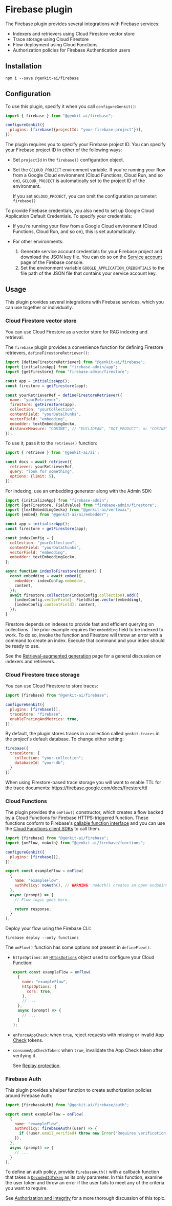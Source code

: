 <!-- NOTE: prettier-ignore used in some snippets to allow copy/paste into Firebase Functions which
use https://github.com/firebase/firebase-tools/blob/master/templates/init/functions/javascript/_eslintrc -->

# Firebase plugin

The Firebase plugin provides several integrations with Firebase services:

- Indexers and retrievers using Cloud Firestore vector store
- Trace storage using Cloud Firestore
- Flow deployment using Cloud Functions
- Authorization policies for Firebase Authentication users

<!-- - State storage using Cloud Firestore -->

## Installation

```posix-terminal
npm i --save @genkit-ai/firebase
```

## Configuration

To use this plugin, specify it when you call `configureGenkit()`:

<!--See note above on prettier-ignore -->
<!-- prettier-ignore -->
```js
import { firebase } from "@genkit-ai/firebase";

configureGenkit({
  plugins: [firebase({projectId: "your-firebase-project"})],
});
```

The plugin requires you to specify your Firebase project ID. You can specify
your Firebase project ID in either of the following ways:

- Set `projectId` in the `firebase()` configuration object.

- Set the `GCLOUD_PROJECT` environment variable. If you're running your flow
  from a Google Cloud environment (Cloud Functions, Cloud Run, and so on),
  `GCLOUD_PROJECT` is automatically set to the project ID of the environment.

  If you set `GCLOUD_PROJECT`, you can omit the configuration parameter:
  `firebase()`

To provide Firebase credentials, you also need to set up Google Cloud
Application Default Credentials. To specify your credentials:

- If you're running your flow from a Google Cloud environment (Cloud Functions,
  Cloud Run, and so on), this is set automatically.

- For other environments:

  1.  Generate service account credentials for your Firebase project and
      download the JSON key file. You can do so on the
      [Service account](https://console.firebase.google.com/project/_/settings/serviceaccounts/adminsdk)
      page of the Firebase console.
  1.  Set the environment variable `GOOGLE_APPLICATION_CREDENTIALS` to the file
      path of the JSON file that contains your service account key.

## Usage

This plugin provides several integrations with Firebase services, which you can
use together or individually.

### Cloud Firestore vector store

You can use Cloud Firestore as a vector store for RAG indexing and retrieval.

The `firebase` plugin provides a convenience function for defining Firestore
retrievers, `defineFirestoreRetriever()`:

<!--See note above on prettier-ignore -->
<!-- prettier-ignore -->
```js
import {defineFirestoreRetriever} from "@genkit-ai/firebase";
import {initializeApp} from "firebase-admin/app";
import {getFirestore} from "firebase-admin/firestore";

const app = initializeApp();
const firestore = getFirestore(app);

const yourRetrieverRef = defineFirestoreRetriever({
  name: "yourRetriever",
  firestore: getFirestore(app),
  collection: "yourCollection",
  contentField: "yourDataChunks",
  vectorField: "embedding",
  embedder: textEmbeddingGecko,
  distanceMeasure: "COSINE", // "EUCLIDEAN", "DOT_PRODUCT", or "COSINE" (default)
});
```

To use it, pass it to the `retrieve()` function:

<!--See note above on prettier-ignore -->
<!-- prettier-ignore -->
```js
import { retrieve } from '@genkit-ai/ai';

const docs = await retrieve({
  retriever: yourRetrieverRef,
  query: "look for something",
  options: {limit: 5},
});
```

For indexing, use an embedding generator along with the Admin SDK:

<!--See note above on prettier-ignore -->
<!-- prettier-ignore -->
```js
import {initializeApp} from "firebase-admin";
import {getFirestore, FieldValue} from "firebase-admin/firestore";
import {textEmbeddingGecko} from "@genkit-ai/vertexai";
import {embed} from "@genkit-ai/ai/embedder";

const app = initializeApp();
const firestore = getFirestore(app);

const indexConfig = {
  collection: "yourCollection",
  contentField: "yourDataChunks",
  vectorField: "embedding",
  embedder: textEmbeddingGecko,
};

async function indexToFirestore(content) {
  const embedding = await embed({
    embedder: indexConfig.embedder,
    content,
  });
  await firestore.collection(indexConfig.collection).add({
    [indexConfig.vectorField]: FieldValue.vector(embedding),
    [indexConfig.contentField]: content,
  });
}
```

Firestore depends on indexes to provide fast and efficient querying on
collections. The prior example requires the `embedding` field to be indexed to
work. To do so, invoke the function and Firestore will throw an error with a
command to create an index. Execute that command and your index should be ready
to use.

See the [Retrieval-augmented generation](../rag.md) page for a general
discussion on indexers and retrievers.

### Cloud Firestore trace storage

You can use Cloud Firestore to store traces:

<!--See note above on prettier-ignore -->
<!-- prettier-ignore -->
```js
import {firebase} from "@genkit-ai/firebase";

configureGenkit({
  plugins: [firebase()],
  traceStore: "firebase",
  enableTracingAndMetrics: true,
});
```

By default, the plugin stores traces in a collection called `genkit-traces` in
the project's default database. To change either setting:

<!--See note above on prettier-ignore -->
<!-- prettier-ignore -->
```js
firebase({
  traceStore: {
    collection: "your-collection";
    databaseId: "your-db";
  }
})
```

When using Firestore-based trace storage you will want to enable TTL for the trace documents: https://firebase.google.com/docs/firestore/ttl

### Cloud Functions

The plugin provides the `onFlow()` constructor, which creates a flow backed by a
Cloud Functions for Firebase HTTPS-triggered function. These functions conform
to Firebase's
[callable function interface](https://firebase.google.com/docs/functions/callable-reference) and you can use the
[Cloud Functions client SDKs](https://firebase.google.com/docs/functions/callable?gen=2nd#call_the_function)
to call them.

<!--See note above on prettier-ignore -->
<!-- prettier-ignore -->
```js
import {firebase} from "@genkit-ai/firebase";
import {onFlow, noAuth} from "@genkit-ai/firebase/functions";

configureGenkit({
  plugins: [firebase()],
});

export const exampleFlow = onFlow(
  {
    name: "exampleFlow",
    authPolicy: noAuth(), // WARNING: noAuth() creates an open endpoint!
  },
  async (prompt) => {
    // Flow logic goes here.

    return response;
  }
);
```

Deploy your flow using the Firebase CLI:

```posix-terminal
firebase deploy --only functions
```

The `onFlow()` function has some options not present in `defineFlow()`:

- `httpsOptions`: an [`HttpsOptions`](https://firebase.google.com/docs/reference/functions/2nd-gen/node/firebase-functions.https.httpsoptions)
  object used to configure your Cloud Function:
  <!--See note above on prettier-ignore -->
  <!-- prettier-ignore -->
  ```js
  export const exampleFlow = onFlow(
    {
      name: "exampleFlow",
      httpsOptions: {
        cors: true,
      },
      // ...
    },
    async (prompt) => {
      // ...
    }
  );
  ```

- `enforceAppCheck`: when `true`, reject requests with missing or invalid [App Check](https://firebase.google.com/docs/app-check)
  tokens.

- `consumeAppCheckToken`: when `true`, invalidate the App Check token after verifying it.

  See [Replay protection](https://firebase.google.com/docs/app-check/cloud-functions#replay-protection).

### Firebase Auth

This plugin provides a helper function to create authorization policies around
Firebase Auth:

<!--See note above on prettier-ignore -->
<!-- prettier-ignore -->
```js
import {firebaseAuth} from "@genkit-ai/firebase/auth";

export const exampleFlow = onFlow(
  {
    name: "exampleFlow",
    authPolicy: firebaseAuth((user) => {
      if (!user.email_verified) throw new Error("Requires verification!");
    }),
  },
  async (prompt) => {
    // ...
  }
);
```

To define an auth policy, provide `firebaseAuth()` with a callback function that
takes a
[`DecodedIdToken`](https://firebase.google.com/docs/reference/admin/node/firebase-admin.auth.decodedidtoken)
as its only parameter. In this function, examine the user token and throw an
error if the user fails to meet any of the criteria you want to require.

See [Authorization and integrity](../auth.md) for a more thorough discussion of
this topic.
